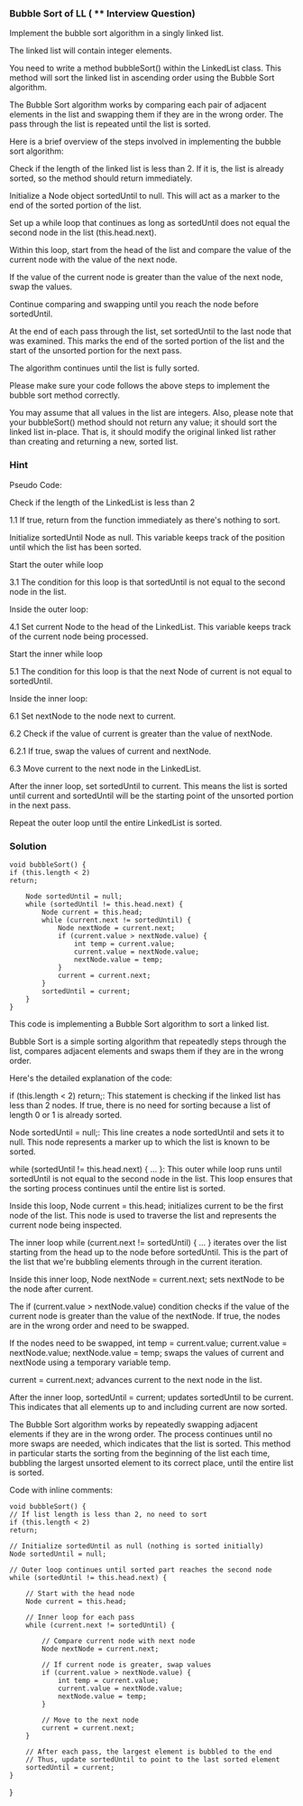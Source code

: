 ### Bubble Sort of LL ( ** Interview Question)
Implement the bubble sort algorithm in a singly linked list.

The linked list will contain integer elements.

You need to write a method bubbleSort() within the LinkedList class. This method will sort the linked list in ascending order using the Bubble Sort algorithm.

The Bubble Sort algorithm works by comparing each pair of adjacent elements in the list and swapping them if they are in the wrong order. The pass through the list is repeated until the list is sorted.

Here is a brief overview of the steps involved in implementing the bubble sort algorithm:

Check if the length of the linked list is less than 2. If it is, the list is already sorted, so the method should return immediately.

Initialize a Node object sortedUntil to null. This will act as a marker to the end of the sorted portion of the list.

Set up a while loop that continues as long as sortedUntil does not equal the second node in the list (this.head.next).

Within this loop, start from the head of the list and compare the value of the current node with the value of the next node.

If the value of the current node is greater than the value of the next node, swap the values.

Continue comparing and swapping until you reach the node before sortedUntil.

At the end of each pass through the list, set sortedUntil to the last node that was examined. This marks the end of the sorted portion of the list and the start of the unsorted portion for the next pass.

The algorithm continues until the list is fully sorted.



Please make sure your code follows the above steps to implement the bubble sort method correctly.

You may assume that all values in the list are integers. Also, please note that your bubbleSort() method should not return any value; it should sort the linked list in-place. That is, it should modify the original linked list rather than creating and returning a new, sorted list.


### Hint 

Pseudo Code:

Check if the length of the LinkedList is less than 2

1.1 If true, return from the function immediately as there's nothing to sort.

Initialize sortedUntil Node as null. This variable keeps track of the position until which the list has been sorted.

Start the outer while loop

3.1 The condition for this loop is that sortedUntil is not equal to the second node in the list.

Inside the outer loop:

4.1 Set current Node to the head of the LinkedList. This variable keeps track of the current node being processed.

Start the inner while loop

5.1 The condition for this loop is that the next Node of current is not equal to sortedUntil.

Inside the inner loop:

6.1 Set nextNode to the node next to current.

6.2 Check if the value of current is greater than the value of nextNode.

6.2.1 If true, swap the values of current and nextNode.

6.3 Move current to the next node in the LinkedList.

After the inner loop, set sortedUntil to current. This means the list is sorted until current and sortedUntil will be the starting point of the unsorted portion in the next pass.

Repeat the outer loop until the entire LinkedList is sorted.

### Solution 

    void bubbleSort() {
    if (this.length < 2)
    return;

        Node sortedUntil = null;
        while (sortedUntil != this.head.next) {
            Node current = this.head;
            while (current.next != sortedUntil) {
                Node nextNode = current.next;
                if (current.value > nextNode.value) {
                    int temp = current.value;
                    current.value = nextNode.value;
                    nextNode.value = temp;
                }
                current = current.next;
            }
            sortedUntil = current;
        }
    }




This code is implementing a Bubble Sort algorithm to sort a linked list.

Bubble Sort is a simple sorting algorithm that repeatedly steps through the list, compares adjacent elements and swaps them if they are in the wrong order.

Here's the detailed explanation of the code:

if (this.length < 2) return;: This statement is checking if the linked list has less than 2 nodes. If true, there is no need for sorting because a list of length 0 or 1 is already sorted.

Node sortedUntil = null;: This line creates a node sortedUntil and sets it to null. This node represents a marker up to which the list is known to be sorted.

while (sortedUntil != this.head.next) { ... }: This outer while loop runs until sortedUntil is not equal to the second node in the list. This loop ensures that the sorting process continues until the entire list is sorted.

Inside this loop, Node current = this.head; initializes current to be the first node of the list. This node is used to traverse the list and represents the current node being inspected.

The inner loop while (current.next != sortedUntil) { ... } iterates over the list starting from the head up to the node before sortedUntil. This is the part of the list that we're bubbling elements through in the current iteration.

Inside this inner loop, Node nextNode = current.next; sets nextNode to be the node after current.

The if (current.value > nextNode.value) condition checks if the value of the current node is greater than the value of the nextNode. If true, the nodes are in the wrong order and need to be swapped.

If the nodes need to be swapped, int temp = current.value; current.value = nextNode.value; nextNode.value = temp; swaps the values of current and nextNode using a temporary variable temp.

current = current.next; advances current to the next node in the list.

After the inner loop, sortedUntil = current; updates sortedUntil to be current. This indicates that all elements up to and including current are now sorted.



The Bubble Sort algorithm works by repeatedly swapping adjacent elements if they are in the wrong order. The process continues until no more swaps are needed, which indicates that the list is sorted. This method in particular starts the sorting from the beginning of the list each time, bubbling the largest unsorted element to its correct place, until the entire list is sorted.





Code with inline comments:



    void bubbleSort() {
    // If list length is less than 2, no need to sort
    if (this.length < 2)
    return;

    // Initialize sortedUntil as null (nothing is sorted initially)
    Node sortedUntil = null;
 
    // Outer loop continues until sorted part reaches the second node
    while (sortedUntil != this.head.next) {
 
        // Start with the head node
        Node current = this.head;
 
        // Inner loop for each pass
        while (current.next != sortedUntil) {
 
            // Compare current node with next node
            Node nextNode = current.next;
            
            // If current node is greater, swap values
            if (current.value > nextNode.value) {
                int temp = current.value;
                current.value = nextNode.value;
                nextNode.value = temp;
            }
 
            // Move to the next node
            current = current.next;
        }
        
        // After each pass, the largest element is bubbled to the end
        // Thus, update sortedUntil to point to the last sorted element
        sortedUntil = current;
    }
}
